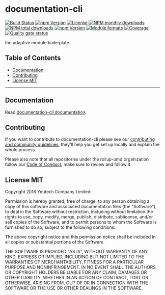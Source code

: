 # documentation-cli

[![Build Status](https://travis-ci.org/@rollup-umd/documentation-cli.svg?branch=master)](https://travis-ci.org/@rollup-umd/documentation-cli) [![npm Version](https://img.shields.io/npm/v/@rollup-umd/documentation-cli.svg?style=flat)](https://www.npmjs.com/package/@rollup-umd/documentation-cli) [![License](https://img.shields.io/npm/l/@rollup-umd/documentation-cli.svg?style=flat)](https://www.npmjs.com/package/@rollup-umd/documentation-cli) [![NPM monthly downloads](https://img.shields.io/npm/dm/@rollup-umd/documentation-cli.svg?style=flat)](https://npmjs.org/package/@rollup-umd/documentation-cli) [![NPM total downloads](https://img.shields.io/npm/dt/@rollup-umd/documentation-cli.svg?style=flat)](https://npmjs.org/package/@rollup-umd/documentation-cli) [![npm Version](https://img.shields.io/node/v/@rollup-umd/documentation-cli.svg?style=flat)](https://www.npmjs.com/package/@rollup-umd/documentation-cli) [![Module formats](https://img.shields.io/badge/module%20formats-umd%2C%20cjs%2C%20esm-green.svg?style=flat)](https://www.npmjs.com/package/@rollup-umd/documentation-cli)
[![Coverage](https://sonarcloud.io/api/project_badges/measure?project=com.github.rollup-umd.documentation-cli&metric=coverage)](https://sonarcloud.io/api/project_badges/measure?project=com.github.rollup-umd.documentation-cli&metric=coverage) [![Quality gate status](https://sonarcloud.io/api/project_badges/measure?project=com.github.rollup-umd.documentation-cli&metric=alert_status)](https://sonarcloud.io/api/project_badges/measure?project=com.github.rollup-umd.documentation-cli&metric=alert_status)

the adaptive module boilerplate


## Table of Contents

  - [Documentation](#documentation)
  - [Contributing](#contributing)
  - [License MIT](#license-mit)

---

## Documentation

Read [documentation-cli documentation](https://rollup-umd.github.io/documentation-cli).


## Contributing

If you want to contribute to documentation-cli please see our [contributing and community guidelines](https://github.com/rollup-umd/documentation-cli/blob/master/CONTRIBUTING.md), they\'ll help you get set up locally and explain the whole process.

Please also note that all repositories under the rollup-umd organization follow our [Code of Conduct](https://github.com/rollup-umd/documentation-cli/blob/master/CODE_OF_CONDUCT.md), make sure to review and follow it.

## License MIT

Copyright 2018 Yeutech Company Limited

Permission is hereby granted, free of charge, to any person obtaining a copy of this software and associated documentation files (the "Software"), to deal in the Software without restriction, including without limitation the rights to use, copy, modify, merge, publish, distribute, sublicense, and/or sell copies of the Software, and to permit persons to whom the Software is furnished to do so, subject to the following conditions:

The above copyright notice and this permission notice shall be included in all copies or substantial portions of the Software.

THE SOFTWARE IS PROVIDED "AS IS", WITHOUT WARRANTY OF ANY KIND, EXPRESS OR IMPLIED, INCLUDING BUT NOT LIMITED TO THE WARRANTIES OF MERCHANTABILITY, FITNESS FOR A PARTICULAR PURPOSE AND NONINFRINGEMENT. IN NO EVENT SHALL THE AUTHORS OR COPYRIGHT HOLDERS BE LIABLE FOR ANY CLAIM, DAMAGES OR OTHER LIABILITY, WHETHER IN AN ACTION OF CONTRACT, TORT OR OTHERWISE, ARISING FROM, OUT OF OR IN CONNECTION WITH THE SOFTWARE OR THE USE OR OTHER DEALINGS IN THE SOFTWARE.

